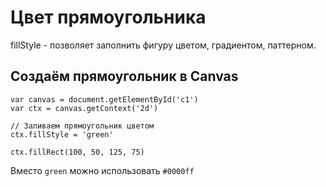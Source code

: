 # Цвет прямоугольника
fillStyle - позволяет заполнить фигуру цветом, градиентом, паттерном.

## Создаём прямоугольник в Canvas

    var canvas = document.getElementById('c1')
    var ctx = canvas.getContext('2d')

    // Заливаем прямоугольник цветом
    ctx.fillStyle = 'green'

    ctx.fillRect(100, 50, 125, 75)

Вместо `green` можно использовать `#0000ff`

